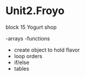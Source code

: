 # Unit2.Froyo
 block 15 Yogurt shop

-arrays
-functions 
- create object to hold flavor
- loop orders
- if/else 
- tables
